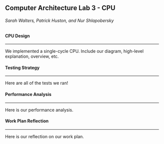 ## Computer Architecture Lab 3 - CPU
###### Sarah Walters, Patrick Huston, and Nur Shlapobersky

#### CPU Design
------
We implemented a single-cycle CPU. Include our diagram, high-level explanation, overview, etc.


#### Testing Strategy
------
Here are all of the tests we ran! 


#### Performance Analysis
------
Here is our performance analysis.


#### Work Plan Reflection
------
Here is our reflection on our work plan.
